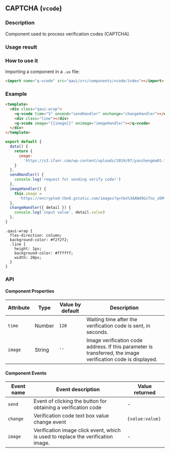 ## CAPTCHA (`vcode`)

### Description

Component used to process verification codes (CAPTCHA).

### Usage result

<preview url="https://quick-app-ui.glitch.me/preview/pages/vcode"/>

### How to use it

Importing a component in a `.ux` file:

```html
<import name="q-vcode" src="qaui/src/components/vcode/index"></import>
```

### Example

```html
<template>
  <div class="qaui-wrap">
    <q-vcode time="5" onsend="sendHandler" onchange="changeHandler"></q-vcode>
    <div class="line"></div>
    <q-vcode image="{{image}}" onimage="imageHandler"></q-vcode>
  </div>
</template>
```

```js
export default {
  data() {
    return {
      image:
        'https://s3.ifanr.com/wp-content/uploads/2019/07/yanzhengma01-1024x312.png',
    }
  },
  sendHandler() {
    console.log('request for sending verify code!')
  },
  imageHandler() {
    this.image =
      'https://encrypted-tbn0.gstatic.com/images?q=tbn%3AANd9GcTnx_z6MfMIVA0etrLHrpzAo-kU-Rm2VJMTbQ&usqp=CAU'
  },
  changeHandler({ detail }) {
    console.log('input value', detail.value)
  },
}
```

```less
.qaui-wrap {
  flex-direction: column;
  background-color: #f2f2f2;
  .line {
    height: 1px;
    background-color: #ffffff;
    width: 20px;
  }
}
```

### API

#### Component Properties

| Attribute | Type   | Value by default | Description                                                                                                  |
| --------- | ------ | ---------------- | ------------------------------------------------------------------------------------------------------------ |
| `time`    | Number | `120`            | Waiting time after the verification code is sent, in seconds.                                                |
| `image`   | String | `''`             | Image verification code address. If this parameter is transferred, the image verification code is displayed. |

#### Component Events

| Event name | Event description                                                                | Value returned  |
| ---------- | -------------------------------------------------------------------------------- | --------------- |
| `send`     | Event of clicking the button for obtaining a verification code                   | -               |
| `change`   | Verification code text box value change event                                    | `{value:value}` |
| `image`    | Verification image click event, which is used to replace the verification image. | -               |
